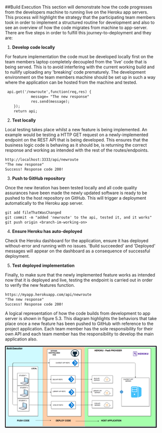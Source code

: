 ##Build Execution
This section will demonstrate how the code progresses from the developers machine to running live on the Heroku app servers. This process will highlight the strategy that the participating team members  took in order to implement a structured routine for development and also to see an overview of how the code migrates from machine to app-server. There are five steps in order to fulfill this journey-to-deployment and they are:

1. __Develop code locally__   

For feature implementation the code must be developed locally first on the team members laptop completely decoupled from the 'live' code that is being served. This is to avoid interfering with the current working build and to nullify uploading any 'breaking' code prematurely. The development environment on the team members machine should be set up in such a way where the application can be hosted from the machine and tested.

```
 api.get('/newroute',function(req,res) {
            message= "The new response"
            res.send(message);
    });
    return api;
```

2. __Test locally__   

Local testing takes place whilst a new feature is being implemented. An example would be testing a HTTP GET request on a newly-implemented endpoint on the REST API that is being developed. This ensures that the business logic code is behaving as it should be, is returning the correct response and working as intended with the rest of the routes/endpoints.

```
http://localhost:3333/api/newroute
"The new response"
Success! Response code 200!
```

3. __Push to GitHub repository__   

Once the new iteration has been tested locally and all code quality assurances have been made the newly updated software is ready to be pushed to the host repository on GitHub. This will trigger a deployment automatically to the Heroku app server.

```
git add fileThatWasChanged
git commit -m "added 'newroute' to the api, tested it, and it works"
git push origin <branch-im-working-on>
```
4. __Ensure Heroku has auto-deployed__ 

Check the Heroku dashboard for the application, ensure it has deployed without-error and running with no issues. 'Build succeeded' and 'Deployed' messages will appear on the dashboard as a consequence of successful deployment.

5. __Test deployed implementation__   

Finally, to make sure that the newly implemented feature works as intended now that it is deployed and live, testing the endpoint is carried out in order to verify the new features function.

```
https://myapp.herokuapp.com/api/newroute
"The new response"
Success! Response code 200!
```

A logical representation of how the code builds from development to app server is shown in figure 5.3. This diagram highlights the behaviors that take place once a new feature has been pushed to GitHub with reference to the project application. Each team member has the sole responsibility for their own API and each team member has the responsibility to develop the main application also.




![Build Execution. \label{Build Execution}](04_assets/04_system_design/buildexec.png)

